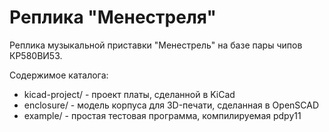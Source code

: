 # Реплика "Менестреля"

Реплика музыкальной приставки "Менестрель" на базе пары чипов КР580ВИ53.

Содержимое каталога:

* kicad-project/ - проект платы, сделанной в KiCad
* enclosure/ - модель корпуса для 3D-печати, сделанная в OpenSCAD
* example/ - простая тестовая программа, компилируемая pdpy11

